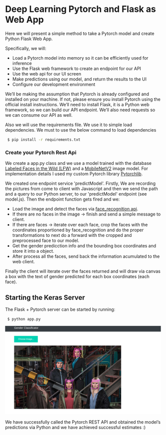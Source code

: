 # Deep Learning Pytorch and Flask as Web App
Here we will present a simple method to take a Pytorch model and create Python Flask Web App.

Specifically, we will:

  - Load a Pytorch model into memory so it can be efficiently used for inference
  - Use the Flask web framework to create an endpoint for our API
  - Use the web api for our UI screen
  - Make predictions using our model, and return the results to the UI
  - Configure our development environment

We’ll be making the assumption that Pytorch is already configured and installed on your machine. If not, please ensure you install Pytorch using the official install instructions. We’ll need to install Flask, it is a Python web framework, so we can build our API endpoint. We’ll also need requests so we can consume our API as well.

Also we will use the requirements file. We use it to simple load dependencies. We must to use the below command to load dependencies
```sh
 $ pip install -r requirements.txt
```

### Create your Pytorch Rest Api
We create a app.py class and we use a model trained with the database [Labeled Faces in the Wild (LFW)](http://vis-www.cs.umass.edu/lfw/lfw.pdf) and a [MobileNetV2](https://arxiv.org/abs/1801.04381) image model. For implementation details I used my custom Pytorch library [Pytorchlib](https://github.com/MarioProjects/pytorchlib).

We created one endpoint service 'predictModel'. Firstly, We are recording the pictures from come to client with Javascript and then we send the path and a query to our Python server, to our 'predictModel' endpoint (see model.js). Then the endpoint function gets fired and we:

  - Load the image and detect the faces via [face_recognition api](https://github.com/ageitgey/face_recognition).
  - If there are no faces in the image -> finish and send a simple message to client.
  - If there are faces -> iterate over each face, crop the faces with the coordinates proportioned by face_recognition and do the proper transformations to next do a forward with the cropped and preprocessed face to our model.
  - Get the gender predicction info and the bounding box coordinates and store it into a object.
  - After process all the faces, send back the information acumulated to the web client.

Finally the client will iterate over the faces returned and will draw via canvas a box with the text of gender predicted for each box coordinates (each face).

## Starting the Keras Server
The Flask + Pytorch server can be started by running:
```sh
 $ python app.py
```

![Example execution](uploads/example_execution.png)

We have successfully called the Pytorch REST API and obtained the model’s predictions via Python and we have achieved successful estimates :)
